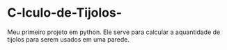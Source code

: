# C-lculo-de-Tijolos-
Meu primeiro projeto em python. Ele serve para calcular a aquantidade de tijolos para serem usados em uma parede.
